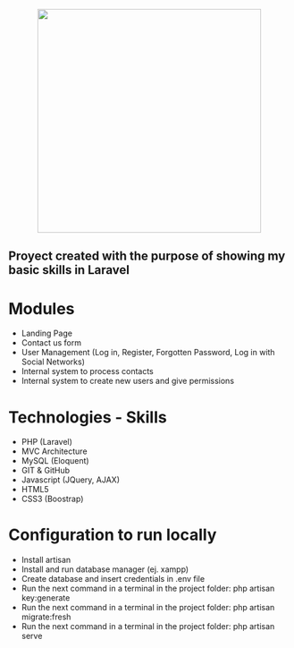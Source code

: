<p align="center"><a href="https://laravel.com" target="_blank"><img src="https://raw.githubusercontent.com/laravel/art/master/logo-lockup/5%20SVG/2%20CMYK/1%20Full%20Color/laravel-logolockup-cmyk-red.svg" width="400"></a></p>

## Proyect created with the purpose of showing my basic skills in Laravel

# Modules

- Landing Page
- Contact us form
- User Management (Log in, Register, Forgotten Password, Log in with Social Networks)
- Internal system to process contacts
- Internal system to create new users and give permissions

# Technologies - Skills

- PHP (Laravel)
- MVC Architecture
- MySQL (Eloquent)
- GIT & GitHub
- Javascript (JQuery, AJAX)
- HTML5
- CSS3 (Boostrap)

# Configuration to run locally

- Install artisan
- Install and run database manager (ej. xampp)
- Create database and insert credentials in .env file
- Run the next command in a terminal in the project folder: php artisan key:generate
- Run the next command in a terminal in the project folder: php artisan migrate:fresh
- Run the next command in a terminal in the project folder: php artisan serve